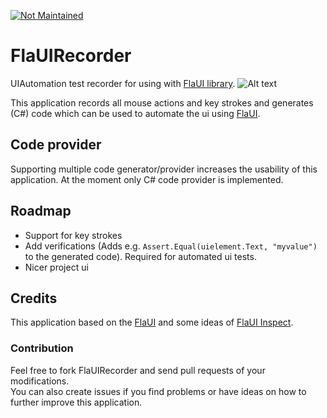 [![Not Maintained](https://img.shields.io/badge/Maintenance%20Level-Abandoned-orange.svg)](https://gist.github.com/cheerfulstoic/d107229326a01ff0f333a1d3476e068d)

# FlaUIRecorder
UIAutomation test recorder for using with [FlaUI library](https://github.com/Roemer/FlaUI).
![Alt text](https://github.com/Roemer/FlaUI/blob/master/FlaUI.png?raw=true "FlaUI")

This application records all mouse actions and key strokes and generates (C#) code which can be used to automate the ui using [FlaUI](https://github.com/Roemer/FlaUI).

## Code provider
Supporting multiple code generator/provider increases the usability of this application. At the moment only C# code provider is implemented.

## Roadmap
* Support for key strokes
* Add verifications (Adds e.g. `Assert.Equal(uielement.Text, "myvalue")` to the generated code). Required for automated ui tests.
* Nicer project ui

## Credits
This application based on the [FlaUI](https://github.com/Roemer/FlaUI) and some ideas of [FlaUI Inspect](https://github.com/FlauTech/FlaUInspect).

### Contribution
Feel free to fork FlaUIRecorder and send pull requests of your modifications.<br />
You can also create issues if you find problems or have ideas on how to further improve this application.
